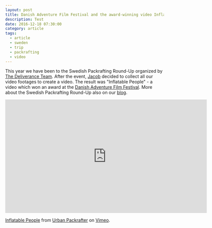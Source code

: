 ```yaml
---
layout: post
title: Danish Adventure Film Festival and the award-winning video Inflatable People
description: Test
date: 2016-12-18 07:30:00
category: article
tags:
  - article
  - sweden
  - trip
  - packrafting
  - video
---
```


This year we have been to the Swedish Packrafting Round-Up organized by [The Deliverance Team](http://deliveranceteam.outdrr.com). After the event, [Jacob](http://www.urbanpackrafter.com) decided to collect all our video footages to create a video. The result was "Inflatable People" - a video which won an award at the [Danish Adventure Film Festival](http://adventurefilmfest.dk/portfolio/inflatable-people/). More about the Swedish Packrafting Round-Up also on our [blog](http://www.hikeventures.com/Swedish-Packrafting-Round-Up-2016/).

<iframe src="https://player.vimeo.com/video/181259608?title=0&byline=0&portrait=0" width="640" height="360" frameborder="0" webkitallowfullscreen mozallowfullscreen allowfullscreen></iframe>
<p><a href="https://vimeo.com/181259608">Inflatable People</a> from <a href="https://vimeo.com/urbanpackrafter">Urban Packrafter</a> on <a href="https://vimeo.com">Vimeo</a>.</p>
